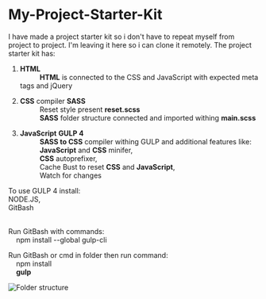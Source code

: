 # My-Project-Starter-Kit

I have made a project starter kit so i don't have to repeat myself from project to project. I'm leaving it here so i can clone it remotely.
The project starter kit has:

1. **HTML**<br/>
     &nbsp;   &nbsp;   &nbsp;   &nbsp;   &nbsp;  **HTML** is connected to the CSS and JavaScript with expected meta tags and jQuery
      
2. **CSS** compiler **SASS**<br/>
 &nbsp;   &nbsp;   &nbsp;   &nbsp;   &nbsp; Reset style present **reset.scss** <br/>
 &nbsp;   &nbsp;   &nbsp;   &nbsp;   &nbsp; **SASS** folder structure connected and imported withing **main.scss** 

3. **JavaScript** **GULP 4**<br/>
 &nbsp;   &nbsp;   &nbsp;   &nbsp;   &nbsp; **SASS to CSS** compiler withing GULP and additional features like: <br/>
 &nbsp;   &nbsp;   &nbsp;   &nbsp;   &nbsp; **JavaScript** and **CSS** minifer, <br/>
 &nbsp;   &nbsp;   &nbsp;   &nbsp;   &nbsp; **CSS** autoprefixer, <br/>
 &nbsp;   &nbsp;   &nbsp;   &nbsp;   &nbsp;       Cache Bust to reset **CSS** and **JavaScript**, <br/>
 &nbsp;   &nbsp;   &nbsp;   &nbsp;   &nbsp;       Watch for changes <br/> 
        
To use GULP 4 install: <br/>
NODE.JS, <br/>
GitBash <br/> <br/>

Run GitBash with commands: <br/>
&nbsp;   &nbsp; npm install --global gulp-cli

Run GitBash or cmd in folder then run command: <br/>
&nbsp;   &nbsp; npm install <br/>
&nbsp;   &nbsp; **gulp**

![Folder structure](https://i.ibb.co/48ZvjrG/brisi.png)
